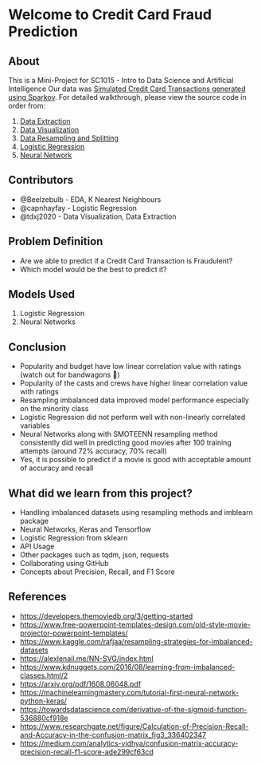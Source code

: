 # Welcome to Credit Card Fraud Prediction

## About

This is a Mini-Project for SC1015 - Intro to Data Science and Artificial Intelligence
Our data was [Simulated Credit Card Transactions generated using Sparkov](https://www.kaggle.com/datasets/kartik2112/fraud-detection).
For detailed walkthrough, please view the source code in order from:

1. [Data Extraction](https://github.com/nicklimmm/movie-analysis/blob/main/data-extraction.ipynb)
2. [Data Visualization](https://github.com/nicklimmm/movie-analysis/blob/main/data-visualization.ipynb)
3. [Data Resampling and Splitting](https://github.com/nicklimmm/movie-analysis/blob/main/data-resampling-and-splitting.ipynb)
4. [Logistic Regression](https://github.com/nicklimmm/movie-analysis/blob/main/logistic-regression.ipynb)
5. [Neural Network](https://github.com/nicklimmm/movie-analysis/blob/main/neural-network.ipynb)

## Contributors

- @Beelzebulb - EDA, K Nearest Neighbours
- @capnhayfay - Logistic Regression
- @tdxj2020 - Data Visualization, Data Extraction

## Problem Definition

- Are we able to predict if a Credit Card Transaction is Fraudulent?
- Which model would be the best to predict it?

## Models Used

1. Logistic Regression
2. Neural Networks

## Conclusion

- Popularity and budget have low linear correlation value with ratings (watch out for bandwagons 🤣)
- Popularity of the casts and crews have higher linear correlation value with ratings
- Resampling imbalanced data improved model performance especially on the minority class
- Logistic Regression did not perform well with non-linearly correlated variables
- Neural Networks along with SMOTEENN resampling method consistently did well in predicting good movies after 100 training attempts (around 72% accuracy, 70% recall)
- Yes, it is possible to predict if a movie is good with acceptable amount of accuracy and recall

## What did we learn from this project?

- Handling imbalanced datasets using resampling methods and imblearn package
- Neural Networks, Keras and Tensorflow
- Logistic Regression from sklearn
- API Usage
- Other packages such as tqdm, json, requests
- Collaborating using GitHub
- Concepts about Precision, Recall, and F1 Score

## References

- <https://developers.themoviedb.org/3/getting-started>
- <https://www.free-powerpoint-templates-design.com/old-style-movie-projector-powerpoint-templates/>
- <https://www.kaggle.com/rafjaa/resampling-strategies-for-imbalanced-datasets>
- <https://alexlenail.me/NN-SVG/index.html>
- <https://www.kdnuggets.com/2016/08/learning-from-imbalanced-classes.html/2>
- <https://arxiv.org/pdf/1608.06048.pdf>
- <https://machinelearningmastery.com/tutorial-first-neural-network-python-keras/>
- <https://towardsdatascience.com/derivative-of-the-sigmoid-function-536880cf918e>
- <https://www.researchgate.net/figure/Calculation-of-Precision-Recall-and-Accuracy-in-the-confusion-matrix_fig3_336402347>
- <https://medium.com/analytics-vidhya/confusion-matrix-accuracy-precision-recall-f1-score-ade299cf63cd>
